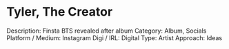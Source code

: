 # Tyler, The Creator

Description: Finsta BTS revealed after album 
Category: Album, Socials
Platform / Medium: Instagram
Digi / IRL: Digital
Type: Artist
Approach: Ideas